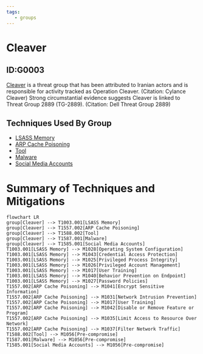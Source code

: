 ```yaml
---
tags:
   - groups
---
```

# Cleaver
## ID:G0003
[Cleaver](/mitre/groups/G0003) is a threat group that has been attributed to Iranian actors and is responsible for activity tracked as Operation Cleaver. (Citation: Cylance Cleaver) Strong circumstantial evidence suggests Cleaver is linked to Threat Group 2889 (TG-2889). (Citation: Dell Threat Group 2889)
## Techniques Used By Group
* [LSASS Memory](techniques/T1003/001)
* [ARP Cache Poisoning](techniques/T1557/002)
* [Tool](techniques/T1588/002)
* [Malware](techniques/T1587/001)
* [Social Media Accounts](techniques/T1585/001)

# Summary of Techniques and Mitigations
```mermaid
flowchart LR
group[Cleaver] --> T1003.001[LSASS Memory]
group[Cleaver] --> T1557.002[ARP Cache Poisoning]
group[Cleaver] --> T1588.002[Tool]
group[Cleaver] --> T1587.001[Malware]
group[Cleaver] --> T1585.001[Social Media Accounts]
T1003.001[LSASS Memory] --> M1028[Operating System Configuration]
T1003.001[LSASS Memory] --> M1043[Credential Access Protection]
T1003.001[LSASS Memory] --> M1025[Privileged Process Integrity]
T1003.001[LSASS Memory] --> M1026[Privileged Account Management]
T1003.001[LSASS Memory] --> M1017[User Training]
T1003.001[LSASS Memory] --> M1040[Behavior Prevention on Endpoint]
T1003.001[LSASS Memory] --> M1027[Password Policies]
T1557.002[ARP Cache Poisoning] --> M1041[Encrypt Sensitive Information]
T1557.002[ARP Cache Poisoning] --> M1031[Network Intrusion Prevention]
T1557.002[ARP Cache Poisoning] --> M1017[User Training]
T1557.002[ARP Cache Poisoning] --> M1042[Disable or Remove Feature or Program]
T1557.002[ARP Cache Poisoning] --> M1035[Limit Access to Resource Over Network]
T1557.002[ARP Cache Poisoning] --> M1037[Filter Network Traffic]
T1588.002[Tool] --> M1056[Pre-compromise]
T1587.001[Malware] --> M1056[Pre-compromise]
T1585.001[Social Media Accounts] --> M1056[Pre-compromise]
```